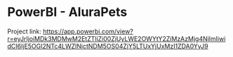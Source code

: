 # PowerBI - AluraPets

Project link: https://app.powerbi.com/view?r=eyJrIjoiMDk3MDMwM2EtZTliZi00ZjUyLWE2OWYtY2ZiMzAzMjg4NjlmIiwidCI6IjE5OGI2NTc4LWZlNjctNDM5OS04ZjY5LTUxYjUxMzI1ZDA0YyJ9
